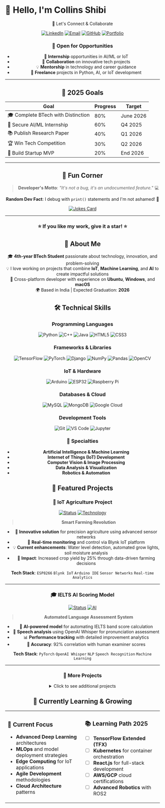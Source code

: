 # 👋 Hello, I'm Collins Shibi

<div align="center">
  
  🤝 Let's Connect & Collaborate

<div align="center">

[![LinkedIn](https://img.shields.io/badge/LinkedIn-0077B5?style=for-the-badge&logo=linkedin&logoColor=white)](https://www.linkedin.com/in/collins3110)
[![Email](https://img.shields.io/badge/Email-D14836?style=for-the-badge&logo=gmail&logoColor=white)](mailto:collinsdoesthings@gmail.com)
[![GitHub](https://img.shields.io/badge/GitHub-181717?style=for-the-badge&logo=github&logoColor=white)](https://github.com/xperia3110)
[![Portfolio](https://img.shields.io/badge/Portfolio-255E63?style=for-the-badge&logo=About.me&logoColor=white)](#)

</div>

### 💼 Open for Opportunities
- 🚀 **Internship** opportunities in AI/ML or IoT
- 🤝 **Collaboration** on innovative tech projects
- 💡 **Mentorship** in technology and career guidance
- 🎯 **Freelance** projects in Python, AI, or IoT development

---

## 🎯 2025 Goals

<div align="center">

| Goal | Progress | Target |
|------|----------|---------|
| 🎓 Complete BTech with Distinction | 80% | June 2026 |
| 🚀 Secure AI/ML Internship | 60% | Q4 2025 |
| 📚 Publish Research Paper | 40% | Q1 2026 |
| 🏆 Win Tech Competition | 30% | Q2 2026 |
| 💼 Build Startup MVP | 20% | End 2026 |

</div>

---

## 🔖 Fun Corner

<div align="center">

> **Developer's Motto**: *"It's not a bug, it's an undocumented feature."* 💻

**Random Dev Fact**: I debug with `print()` statements and I'm not ashamed! 🐛

[![Jokes Card](https://readme-jokes.vercel.app/api?hideBorder&theme=tokyonight)](https://github.com/ABSphreak/readme-jokes)

</div>

---

<div align="center">
  
### ⭐ If you like my work, give it a star! ⭐

</div>

## 🚀 About Me

🎓 **4th-year BTech Student** passionate about technology, innovation, and problem-solving  
💡 I love working on projects that combine **IoT**, **Machine Learning**, and **AI** to create impactful solutions  
📌 Cross-platform developer with experience on **Ubuntu**, **Windows**, and **macOS**  
🌍 Based in India | Expected Graduation: **2026**

## 🛠️ Technical Skills

<div align="center">

### Programming Languages
![Python](https://img.shields.io/badge/Python-3776AB?style=for-the-badge&logo=python&logoColor=white)
![C++](https://img.shields.io/badge/C++-00599C?style=for-the-badge&logo=cplusplus&logoColor=white)
![Java](https://img.shields.io/badge/Java-ED8B00?style=for-the-badge&logo=java&logoColor=white)
![HTML5](https://img.shields.io/badge/HTML5-E34F26?style=for-the-badge&logo=html5&logoColor=white)
![CSS3](https://img.shields.io/badge/CSS3-1572B6?style=for-the-badge&logo=css3&logoColor=white)

### Frameworks & Libraries
![TensorFlow](https://img.shields.io/badge/TensorFlow-FF6F00?style=for-the-badge&logo=tensorflow&logoColor=white)
![PyTorch](https://img.shields.io/badge/PyTorch-EE4C2C?style=for-the-badge&logo=pytorch&logoColor=white)
![Django](https://img.shields.io/badge/Django-092E20?style=for-the-badge&logo=django&logoColor=white)
![NumPy](https://img.shields.io/badge/NumPy-013243?style=for-the-badge&logo=numpy&logoColor=white)
![Pandas](https://img.shields.io/badge/Pandas-150458?style=for-the-badge&logo=pandas&logoColor=white)
![OpenCV](https://img.shields.io/badge/OpenCV-5C3EE8?style=for-the-badge&logo=opencv&logoColor=white)

### IoT & Hardware
![Arduino](https://img.shields.io/badge/Arduino-00979D?style=for-the-badge&logo=arduino&logoColor=white)
![ESP32](https://img.shields.io/badge/ESP32-000000?style=for-the-badge&logo=espressif&logoColor=white)
![Raspberry Pi](https://img.shields.io/badge/Raspberry%20Pi-A22846?style=for-the-badge&logo=raspberrypi&logoColor=white)

### Databases & Cloud
![MySQL](https://img.shields.io/badge/MySQL-4479A1?style=for-the-badge&logo=mysql&logoColor=white)
![MongoDB](https://img.shields.io/badge/MongoDB-47A248?style=for-the-badge&logo=mongodb&logoColor=white)
![Google Cloud](https://img.shields.io/badge/Google%20Cloud-4285F4?style=for-the-badge&logo=googlecloud&logoColor=white)

### Development Tools
![Git](https://img.shields.io/badge/Git-F05032?style=for-the-badge&logo=git&logoColor=white)
![VS Code](https://img.shields.io/badge/VS%20Code-007ACC?style=for-the-badge&logo=visualstudiocode&logoColor=white)
![Jupyter](https://img.shields.io/badge/Jupyter-F37626?style=for-the-badge&logo=jupyter&logoColor=white)

</div>

### 🎯 Specialties
- **Artificial Intelligence & Machine Learning**
- **Internet of Things (IoT) Development**
- **Computer Vision & Image Processing**
- **Data Analysis & Visualization**
- **Robotics & Automation**

## 🌟 Featured Projects

### 🌱 IoT Agriculture Project
[![Status](https://img.shields.io/badge/Status-Active-brightgreen)](https://github.com/collins3110)
[![Technology](https://img.shields.io/badge/Tech-ESP8266-blue)](https://github.com/collins3110)

> **Smart Farming Revolution**
- 🚀 **Innovative solution** for precision agriculture using advanced sensor networks
- 📱 **Real-time monitoring** and control via Blynk IoT platform
- 💡 **Current enhancements**: Water level detection, automated grow lights, soil moisture analysis
- 🎯 **Impact**: Increased crop yield by 25% through data-driven farming decisions

**Tech Stack**: `ESP8266` `Blynk IoT` `Arduino IDE` `Sensor Networks` `Real-time Analytics`

---

### 🎓 IELTS AI Scoring Model
[![Status](https://img.shields.io/badge/Status-Active-brightgreen)](https://github.com/collins3110)
[![AI](https://img.shields.io/badge/AI-Powered-red)](https://github.com/collins3110)

> **Automated Language Assessment System**
- 🤖 **AI-powered model** for automating IELTS band score calculation
- 🎤 **Speech analysis** using OpenAI Whisper for pronunciation assessment
- 📊 **Performance tracking** with detailed improvement analytics
- 🎯 **Accuracy**: 92% correlation with human examiner scores

**Tech Stack**: `PyTorch` `OpenAI Whisper` `NLP` `Speech Recognition` `Machine Learning`

---

### 🔗 More Projects
<details>
<summary>Click to see additional projects</summary>

- **🏠 Smart Home Automation** - ESP32-based home control system
- **🔍 Object Detection System** - Real-time computer vision application
- **🌐 Personal Portfolio Website** - Responsive web development project

</details>


## 🌱 Currently Learning & Growing

<table>
<tr>
<td width="50%">

### 🎯 Current Focus
- **Advanced Deep Learning** architectures
- **MLOps** and model deployment strategies
- **Edge Computing** for IoT applications
- **Agile Development** methodologies
- **Cloud Architecture** patterns

</td>
<td width="50%">

### 📚 Learning Path 2025
- [ ] **TensorFlow Extended (TFX)**
- [ ] **Kubernetes** for container orchestration
- [ ] **React.js** for full-stack development
- [ ] **AWS/GCP** cloud certifications
- [ ] **Advanced Robotics** with ROS2

</td>
</tr>
</table>
